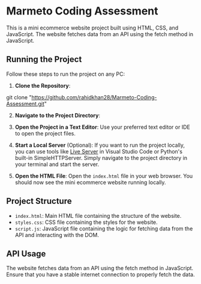 # Marmeto Coding Assessment

This is a mini ecommerce website project built using HTML, CSS, and JavaScript. The website fetches data from an API using the fetch method in JavaScript.

## Running the Project

Follow these steps to run the project on any PC:

1. **Clone the Repository**: 

git clone "https://github.com/rahidkhan28/Marmeto-Coding-Assessment.git"

2. **Navigate to the Project Directory**: 

3. **Open the Project in a Text Editor**: 
Use your preferred text editor or IDE to open the project files.

4. **Start a Local Server** (Optional):
If you want to run the project locally, you can use tools like [Live Server](https://marketplace.visualstudio.com/items?itemName=ritwickdey.LiveServer) in Visual Studio Code or Python's built-in SimpleHTTPServer. Simply navigate to the project directory in your terminal and start the server.

5. **Open the HTML File**: 
Open the `index.html` file in your web browser. You should now see the mini ecommerce website running locally.

## Project Structure

- `index.html`: Main HTML file containing the structure of the website.
- `styles.css`: CSS file containing the styles for the website.
- `script.js`: JavaScript file containing the logic for fetching data from the API and interacting with the DOM.

## API Usage

The website fetches data from an API using the fetch method in JavaScript. Ensure that you have a stable internet connection to properly fetch the data.



